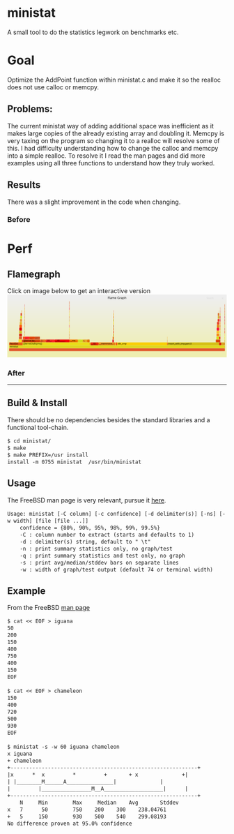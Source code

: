 # ministat
A small tool to do the statistics legwork on benchmarks etc.



# Goal
Optimize the AddPoint function within ministat.c and make it so the realloc does not use calloc or memcpy.

## Problems:
The current ministat way of adding additional space was inefficient as it makes large copies of the already existing array and doubling it. Memcpy is very taxing on the program so changing it to a realloc will resolve some of this. I had difficulty understanding how to change the calloc and memcpy into a simple realloc. To resolve it I read the man pages and did more examples using all three functions to understand how they truly worked.


## Results
There was a slight improvement in the code when changing.

### Before
# Perf 
## Flamegraph
Click on image below to get an interactive version
![Flamegraph](https://raw.githubusercontent.com/rashkov/ministat/master/perf-ministat.svg)

### After

---

## Build & Install

There should be no dependencies besides the standard libraries and a functional tool-chain.

	$ cd ministat/
	$ make
	$ make PREFIX=/usr install
	install -m 0755 ministat  /usr/bin/ministat

## Usage
The FreeBSD man page is very relevant, pursue it [here](http://www.freebsd.org/cgi/man.cgi?ministat).

	Usage: ministat [-C column] [-c confidence] [-d delimiter(s)] [-ns] [-w width] [file [file ...]]
		confidence = {80%, 90%, 95%, 98%, 99%, 99.5%}
		-C : column number to extract (starts and defaults to 1)
		-d : delimiter(s) string, default to " \t"
		-n : print summary statistics only, no graph/test
		-q : print summary statistics and test only, no graph
		-s : print avg/median/stddev bars on separate lines
		-w : width of graph/test output (default 74 or terminal width)

## Example
From the FreeBSD [man page](http://www.freebsd.org/cgi/man.cgi?ministat)

	$ cat << EOF > iguana
	50
	200
	150
	400
	750
	400
	150
	EOF

	$ cat << EOF > chameleon
	150
	400
	720	
	500
	930
	EOF

	$ ministat -s -w 60 iguana chameleon
	x iguana
	+ chameleon
	+------------------------------------------------------------+
	|x      *  x	     *	       +	   + x	            +|
	| |________M______A_______________|			     |
	| 	      |________________M__A___________________|      |
	+------------------------------------------------------------+
	    N	  Min	     Max     Median	   Avg	     Stddev
	x   7	   50	     750	200	   300	  238.04761
	+   5	  150	     930	500	   540	  299.08193
	No difference proven at 95.0% confidence
